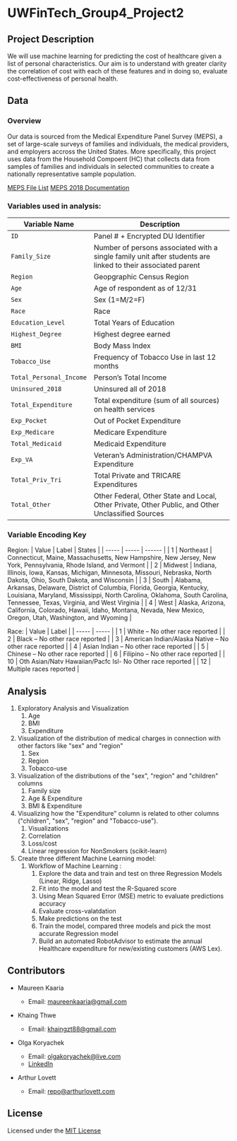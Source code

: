 # UWFinTech_Group4_Project2

## Project Description

We will use machine learning for predicting the cost of healthcare given a list of personal characteristics. Our aim is to understand with greater clarity the correlation of cost with each of these features and in doing so, evaluate cost-effectiveness of personal health. 


## Data

### Overview
Our data is sourced from the Medical Expenditure Panel Survey (MEPS), a set of large-scale surveys of families and individuals, the medical providers, and employers accross the United States. More specifically, this project uses data from the Household Compoent (HC) that collects data from samples of families and individuals in selected communities to create a nationally representative sample population.

[MEPS File List](https://meps.ahrq.gov/mepsweb/data_stats/download_data_files_results.jsp?cboDataYear=All&cboDataTypeY=101%2CConsolidated+Data&buttonYearandDataType=Search) 
[MEPS 2018 Documentation](https://meps.ahrq.gov/data_stats/download_data/pufs/h209/h209doc.shtml#Health2510)

### Variables used in analysis: 
| Variable Name | Description |
--------------| ----------------|
| `ID` | Panel # + Encrypted DU Identifier |
| `Family_Size` | Number of persons associated with a single family unit after students are linked to their associated parent |
| `Region` | Geopgraphic Census Region | 
| `Age` | Age of respondent as of 12/31 |
| `Sex` | Sex (1=M/2=F) | 
| `Race` | Race | 
| `Education_Level` | Total Years of Education |
| `Highest_Degree` | Highest degree earned | 
| `BMI` | Body Mass Index | 
| `Tobacco_Use` | Frequency of Tobacco Use in last 12 months | 
| `Total_Personal_Income` | Person’s Total Income | 
| `Uninsured_2018` | Uninsured all of 2018 | 
| `Total_Expenditure` | Total expenditure (sum of all sources) on health services | 
| `Exp_Pocket` | Out of Pocket Expenditure |
| `Exp_Medicare` | Medicare Expenditure | 
| `Total_Medicaid` | Medicaid Expenditure | 
| `Exp_VA` | Veteran’s Administration/CHAMPVA Expenditure |
| `Total_Priv_Tri` | Total Private and TRICARE Expenditures | 
| `Total_Other` | Other Federal, Other State and Local, Other Private, Other Public, and Other Unclassified Sources | 

### Variable Encoding Key
Region:
| Value | Label | States |
| ----- | ----- | ------ |
| 1 | Northeast | Connecticut, Maine, Massachusetts, New Hampshire, New Jersey, New York, Pennsylvania, Rhode Island, and Vermont |
| 2 | Midwest | Indiana, Illinois, Iowa, Kansas, Michigan, Minnesota, Missouri, Nebraska, North Dakota, Ohio, South Dakota, and Wisconsin |
| 3 | South | Alabama, Arkansas, Delaware, District of Columbia, Florida, Georgia, Kentucky, Louisiana, Maryland, Mississippi, North Carolina, Oklahoma, South Carolina, Tennessee, Texas, Virginia, and West Virginia |
| 4 | West | Alaska, Arizona, California, Colorado, Hawaii, Idaho, Montana, Nevada, New Mexico, Oregon, Utah, Washington, and Wyoming | 

Race:
| Value | Label | 
| ----- | ----- |
| 1 | White – No other race reported |
| 2 | Black – No other race reported |
| 3 | American Indian/Alaska Native – No other race reported |
| 4 | Asian Indian – No other race reported |
| 5 | Chinese – No other race reported |
| 6 | Filipino – No other race reported |
| 10 | Oth Asian/Natv Hawaiian/Pacfc Isl- No Other race reported |
| 12 | Multiple races reported | 


## Analysis

1. Exploratory Analysis and Visualization
	1. Age
	2. BMI
	3. Expenditure
2. Visualization of the distribution of medical charges in connection with other factors like "sex" and "region"
	1. Sex
	2. Region
	3. Tobacco-use
3. Visualization of the distributions of the "sex", "region" and "children" columns
	1. Family size
	2. Age & Expenditure
	3. BMI & Expenditure
4. Visualizing how the "Expenditure" column is related to other columns ("children", "sex", "region" and "Tobacco-use").
	1. Visualizations
	2. Correlation
	3. Loss/cost
	4. Linear regression for NonSmokers (scikit-learn)
5. Create three different Machine Learning model:
	1. Workflow of Machine Learning :
		1.  Explore the data and train and test on three Regression Models (Linear, Ridge, Lasso)
		2.  Fit into the model and test the R-Squared score
		3.  Using Mean Squared Error (MSE) metric to evaluate predictions accuracy
		4.  Evaluate cross-valatdation
		5.  Make predictions on the test
		6.  Train the model, compared three models and pick the most accurate Regression model
		7.  Build an automated RobotAdvisor to estimate the annual Healthcare expenditure for new/existing customers (AWS Lex).


## Contributors

* Maureen Kaaria
    * Email: maureenkaaria@gmail.com
 
* Khaing Thwe
    * Email: khaingzt88@gmail.com

* Olga Koryachek
    * Email: olgakoryachek@live.com
    * [LinkedIn](https://www.linkedin.com/in/olga-koryachek-a74b1877/?msgOverlay=true "LinkedIn")

* Arthur Lovett
    * Email: repo@arthurlovett.com


## License

Licensed under the [MIT License](https://choosealicense.com/licenses/mit/)


